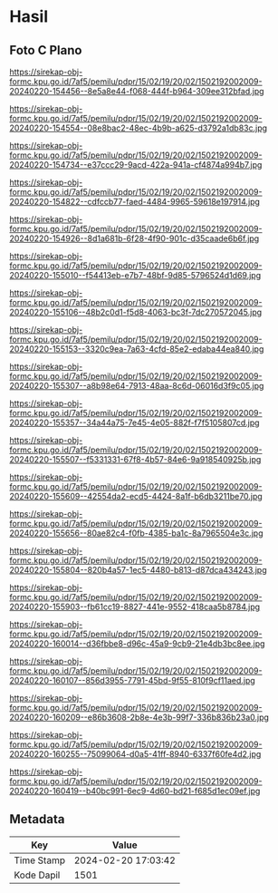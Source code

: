 # Hasil

## Foto C Plano

https://sirekap-obj-formc.kpu.go.id/7af5/pemilu/pdpr/15/02/19/20/02/1502192002009-20240220-154456--8e5a8e44-f068-444f-b964-309ee312bfad.jpg

https://sirekap-obj-formc.kpu.go.id/7af5/pemilu/pdpr/15/02/19/20/02/1502192002009-20240220-154554--08e8bac2-48ec-4b9b-a625-d3792a1db83c.jpg

https://sirekap-obj-formc.kpu.go.id/7af5/pemilu/pdpr/15/02/19/20/02/1502192002009-20240220-154734--e37ccc29-9acd-422a-941a-cf4874a994b7.jpg

https://sirekap-obj-formc.kpu.go.id/7af5/pemilu/pdpr/15/02/19/20/02/1502192002009-20240220-154822--cdfccb77-faed-4484-9965-59618e197914.jpg

https://sirekap-obj-formc.kpu.go.id/7af5/pemilu/pdpr/15/02/19/20/02/1502192002009-20240220-154926--8d1a681b-6f28-4f90-901c-d35caade6b6f.jpg

https://sirekap-obj-formc.kpu.go.id/7af5/pemilu/pdpr/15/02/19/20/02/1502192002009-20240220-155010--f54413eb-e7b7-48bf-9d85-5796524d1d69.jpg

https://sirekap-obj-formc.kpu.go.id/7af5/pemilu/pdpr/15/02/19/20/02/1502192002009-20240220-155106--48b2c0d1-f5d8-4063-bc3f-7dc270572045.jpg

https://sirekap-obj-formc.kpu.go.id/7af5/pemilu/pdpr/15/02/19/20/02/1502192002009-20240220-155153--3320c9ea-7a63-4cfd-85e2-edaba44ea840.jpg

https://sirekap-obj-formc.kpu.go.id/7af5/pemilu/pdpr/15/02/19/20/02/1502192002009-20240220-155307--a8b98e64-7913-48aa-8c6d-06016d3f9c05.jpg

https://sirekap-obj-formc.kpu.go.id/7af5/pemilu/pdpr/15/02/19/20/02/1502192002009-20240220-155357--34a44a75-7e45-4e05-882f-f7f5105807cd.jpg

https://sirekap-obj-formc.kpu.go.id/7af5/pemilu/pdpr/15/02/19/20/02/1502192002009-20240220-155507--f5331331-67f8-4b57-84e6-9a918540925b.jpg

https://sirekap-obj-formc.kpu.go.id/7af5/pemilu/pdpr/15/02/19/20/02/1502192002009-20240220-155609--42554da2-ecd5-4424-8a1f-b6db3211be70.jpg

https://sirekap-obj-formc.kpu.go.id/7af5/pemilu/pdpr/15/02/19/20/02/1502192002009-20240220-155656--80ae82c4-f0fb-4385-ba1c-8a7965504e3c.jpg

https://sirekap-obj-formc.kpu.go.id/7af5/pemilu/pdpr/15/02/19/20/02/1502192002009-20240220-155804--820b4a57-1ec5-4480-b813-d87dca434243.jpg

https://sirekap-obj-formc.kpu.go.id/7af5/pemilu/pdpr/15/02/19/20/02/1502192002009-20240220-155903--fb61cc19-8827-441e-9552-418caa5b8784.jpg

https://sirekap-obj-formc.kpu.go.id/7af5/pemilu/pdpr/15/02/19/20/02/1502192002009-20240220-160014--d36fbbe8-d96c-45a9-9cb9-21e4db3bc8ee.jpg

https://sirekap-obj-formc.kpu.go.id/7af5/pemilu/pdpr/15/02/19/20/02/1502192002009-20240220-160107--856d3955-7791-45bd-9f55-810f9cf11aed.jpg

https://sirekap-obj-formc.kpu.go.id/7af5/pemilu/pdpr/15/02/19/20/02/1502192002009-20240220-160209--e86b3608-2b8e-4e3b-99f7-336b836b23a0.jpg

https://sirekap-obj-formc.kpu.go.id/7af5/pemilu/pdpr/15/02/19/20/02/1502192002009-20240220-160255--75099064-d0a5-41ff-8940-6337f60fe4d2.jpg

https://sirekap-obj-formc.kpu.go.id/7af5/pemilu/pdpr/15/02/19/20/02/1502192002009-20240220-160419--b40bc991-6ec9-4d60-bd21-f685d1ec09ef.jpg


## Metadata

| Key        | Value               |
| ---------- | ------------------- |
| Time Stamp | 2024-02-20 17:03:42 |
| Kode Dapil | 1501                |




